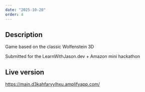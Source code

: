 ```yaml
---
date: "2025-10-20"
order: 4
---
```

## Description 
Game based on the classic Wolfenstein 3D

Submitted for the LearnWithJason.dev + Amazon mini hackathon

## Live version
https://main.d3kahfarvylhxu.amplifyapp.com/